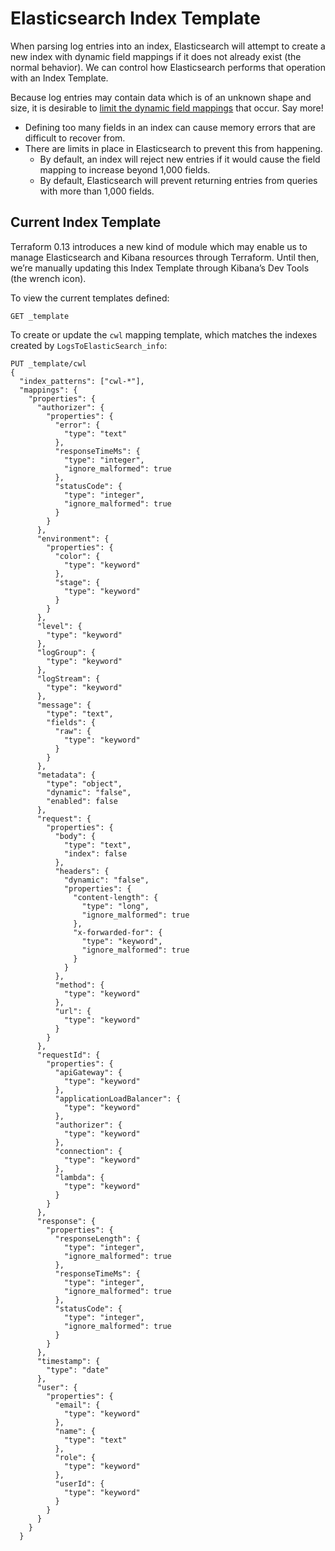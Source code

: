 # Elasticsearch Index Template

When parsing log entries into an index, Elasticsearch will attempt to create a new index with dynamic field mappings if it does not already exist (the normal behavior). We can control how Elasticsearch performs that operation with an Index Template.

Because log entries may contain data which is of an unknown shape and size, it is desirable to [limit the dynamic field mappings](https://www.elastic.co/guide/en/elasticsearch/reference/current/mapping.html#mapping-limit-settings) that occur. Say more!

- Defining too many fields in an index can cause memory errors that are difficult to recover from.
- There are limits in place in Elasticsearch to prevent this from happening.
  - By default, an index will reject new entries if it would cause the field mapping to increase beyond 1,000 fields.
  - By default, Elasticsearch will prevent returning entries from queries with more than 1,000 fields.

## Current Index Template

Terraform 0.13 introduces a new kind of module which may enable us to manage Elasticsearch and Kibana resources through Terraform. Until then, we’re manually updating this Index Template through Kibana’s Dev Tools (the wrench icon).

To view the current templates defined:

```
GET _template
```

To create or update the `cwl` mapping template, which matches the indexes created by `LogsToElasticSearch_info`:

```
PUT _template/cwl
{
  "index_patterns": ["cwl-*"],
  "mappings": {
    "properties": {
      "authorizer": {
        "properties": {
          "error": {
            "type": "text"
          },
          "responseTimeMs": {
            "type": "integer",
            "ignore_malformed": true
          },
          "statusCode": {
            "type": "integer",
            "ignore_malformed": true
          }
        }
      },
      "environment": {
        "properties": {
          "color": {
            "type": "keyword"
          },
          "stage": {
            "type": "keyword"
          }
        }
      },
      "level": {
        "type": "keyword"
      },
      "logGroup": {
        "type": "keyword"
      },
      "logStream": {
        "type": "keyword"
      },
      "message": {
        "type": "text",
        "fields": {
          "raw": {
            "type": "keyword"
          }
        }
      },
      "metadata": {
        "type": "object",
        "dynamic": "false",
        "enabled": false
      },
      "request": {
        "properties": {
          "body": {
            "type": "text",
            "index": false
          },
          "headers": {
            "dynamic": "false",
            "properties": {
              "content-length": {
                "type": "long",
                "ignore_malformed": true
              },
              "x-forwarded-for": {
                "type": "keyword",
                "ignore_malformed": true
              }
            }
          },
          "method": {
            "type": "keyword"
          },
          "url": {
            "type": "keyword"
          }
        }
      },
      "requestId": {
        "properties": {
          "apiGateway": {
            "type": "keyword"
          },
          "applicationLoadBalancer": {
            "type": "keyword"
          },
          "authorizer": {
            "type": "keyword"
          },
          "connection": {
            "type": "keyword"
          },
          "lambda": {
            "type": "keyword"
          }
        }
      },
      "response": {
        "properties": {
          "responseLength": {
            "type": "integer",
            "ignore_malformed": true
          },
          "responseTimeMs": {
            "type": "integer",
            "ignore_malformed": true
          },
          "statusCode": {
            "type": "integer",
            "ignore_malformed": true
          }
        }
      },
      "timestamp": {
        "type": "date"
      },
      "user": {
        "properties": {
          "email": {
            "type": "keyword"
          },
          "name": {
            "type": "text"
          },
          "role": {
            "type": "keyword"
          },
          "userId": {
            "type": "keyword"
          }
        }
      }
    }
  }
```
